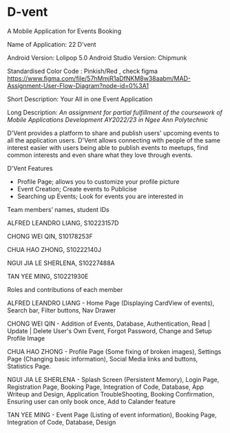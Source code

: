 # D-vent
A Mobile Application for Events Booking


Name of Application: 22 D'vent

Android Version: Lolipop 5.0 
Android Studio Version: Chipmunk

Standardised Color Code : Pinkish/Red , check figma
https://www.figma.com/file/57hMmjR1aDfNKM8w38aabm/MAD-Assignment-User-Flow-Diagram?node-id=0%3A1 

Short Description:
Your All in one Event Application

Long Description:
*An assignment for partial fulfillment of the coursework of Mobile Applications Development AY2022/23 in Ngee Ann Polytechnic*

D'Vent provides a platform to share and publish users' upcoming events to all the application users. D'Vent allows connecting with people of the same interest easier with users being able to publish events to meetups, find common interests and even share what they love through events. 

D'Vent Features
- Profile Page; allows you to customize your profile picture
- Event Creation; Create events to Publicise
- Searching up Events; Look for events you are interested in


Team members’ names, student IDs

  ALFRED LEANDRO LIANG, S10223157D
  
  CHONG WEI QIN, S10178253F
  
  CHUA HAO ZHONG, S10222140J
  
  NGUI JIA LE SHERLENA, S10227488A
  
  TAN YEE MING, S10221930E

  
Roles and contributions of each member

  ALFRED LEANDRO LIANG - Home Page (Displaying CardView of events), Search bar, Filter buttons, Nav Drawer 
  
  CHONG WEI QIN - Addition of Events, Database, Authentication, Read | Update | Delete User's Own Event, Forgot Password, Change and Setup Profile Image
  
  CHUA HAO ZHONG - Profile Page (Some fixing of broken images), Settings Page (Changing basic information), Social Media links and buttons, Statistics Page.
  
  NGUI JIA LE SHERLENA - Splash Screen (Persistent Memory), Login Page, Registration Page, Booking Page, Integration of Code, Database, App Writeup and Design, Application TroubleShooting, Booking Confirmation, Ensuring user can only book once, Add to Calander feature 
  
  TAN YEE MING - Event Page (Listing of event information), Booking Page, Integration of Code, Database, Design

